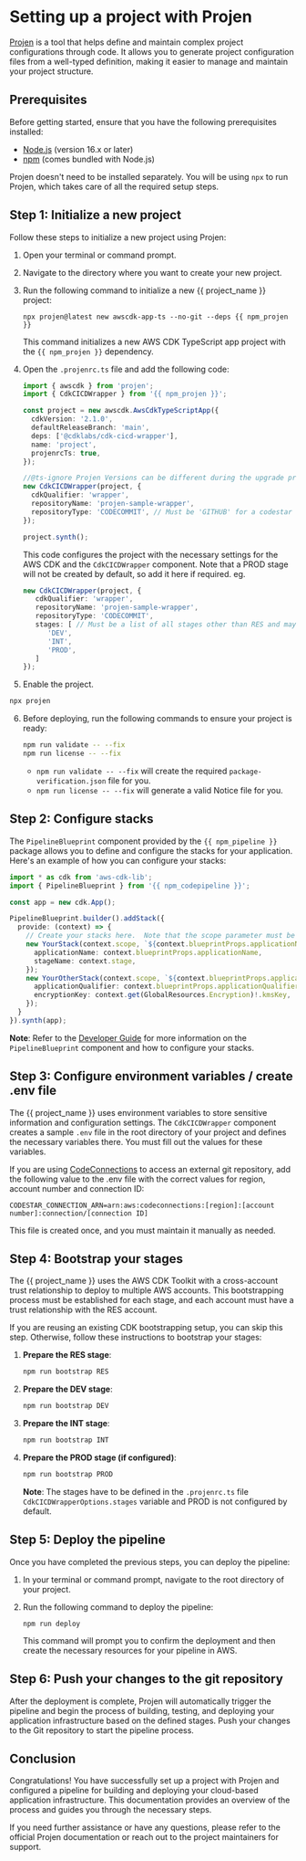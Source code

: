 # Setting up a project with Projen

[Projen](https://projen.io) is a tool that helps define and maintain complex project configurations through code. It allows you to generate project configuration files from a well-typed definition, making it easier to manage and maintain your project structure.

## Prerequisites

Before getting started, ensure that you have the following prerequisites installed:

- [Node.js](https://nodejs.org/) (version 16.x or later)
- [npm](https://www.npmjs.com/) (comes bundled with Node.js)

Projen doesn't need to be installed separately. You will be using `npx` to run Projen, which takes care of all the required setup steps.

## Step 1: Initialize a new project

Follow these steps to initialize a new project using Projen:

1. Open your terminal or command prompt.
2. Navigate to the directory where you want to create your new project.
3. Run the following command to initialize a new {{ project_name }} project:

   ```
   npx projen@latest new awscdk-app-ts --no-git --deps {{ npm_projen }}
   ```

   This command initializes a new AWS CDK TypeScript app project with the `{{ npm_projen }}` dependency.

4. Open the `.projenrc.ts` file and add the following code:

   ```typescript
   import { awscdk } from 'projen';
   import { CdkCICDWrapper } from '{{ npm_projen }}';

   const project = new awscdk.AwsCdkTypeScriptApp({
     cdkVersion: '2.1.0',
     defaultReleaseBranch: 'main',
     deps: ['@cdklabs/cdk-cicd-wrapper'],
     name: 'project',
     projenrcTs: true,
   });

   //@ts-ignore Projen Versions can be different during the upgrade process and would resolve complains about assignability issues.
   new CdkCICDWrapper(project, {
     cdkQualifier: 'wrapper',
     repositoryName: 'projen-sample-wrapper',
     repositoryType: 'CODECOMMIT', // Must be 'GITHUB' for a codestar connection
   });

   project.synth();
   ```

   This code configures the project with the necessary settings for the AWS CDK and the `CdkCICDWrapper` component.  Note that a PROD stage will not be created by default, so add it here if required.  eg.

   ```typescript
   new CdkCICDWrapper(project, {
      cdkQualifier: 'wrapper',
      repositoryName: 'projen-sample-wrapper',
      repositoryType: 'CODECOMMIT',
      stages: [ // Must be a list of all stages other than RES and may include custom stages
         'DEV',
         'INT',
         'PROD',
      ]
   });

   ```

5. Enable the project.

```bash
npx projen
```

6. Before deploying, run the following commands to ensure your project is ready:

   ```bash
   npm run validate -- --fix
   npm run license -- --fix
   ```

   - `npm run validate -- --fix` will create the required `package-verification.json` file for you.
   - `npm run license -- --fix` will generate a valid Notice file for you.

## Step 2: Configure stacks

The `PipelineBlueprint` component provided by the `{{ npm_pipeline }}` package allows you to define and configure the stacks for your application. Here's an example of how you can configure your stacks:

```typescript
import * as cdk from 'aws-cdk-lib';
import { PipelineBlueprint } from '{{ npm_codepipeline }}';

const app = new cdk.App();

PipelineBlueprint.builder().addStack({
  provide: (context) => {
    // Create your stacks here.  Note that the scope parameter must be `context.scope`, not `app`
    new YourStack(context.scope, `${context.blueprintProps.applicationName}YourStack`, {
      applicationName: context.blueprintProps.applicationName,
      stageName: context.stage,
    });
    new YourOtherStack(context.scope, `${context.blueprintProps.applicationName}YourOtherStack`, {
      applicationQualifier: context.blueprintProps.applicationQualifier,
      encryptionKey: context.get(GlobalResources.Encryption)!.kmsKey,
    });
  }
}).synth(app);
```

**Note**: Refer to the [Developer Guide](../developer_guides/index.md) for more information on the `PipelineBlueprint` component and how to configure your stacks.

## Step 3: Configure environment variables / create .env file

The {{ project_name }} uses environment variables to store sensitive information and configuration settings. The `CdkCICDWrapper` component creates a sample `.env` file in the root directory of your project and defines the necessary variables there. You must fill out the values for these variables.

If you are using [CodeConnections](../developer_guides/vcs_github.md) to access an external git repository, add the following value to the .env file with the correct values for region, account number and connection ID:

```
CODESTAR_CONNECTION_ARN=arn:aws:codeconnections:[region]:[account number]:connection/[connection ID]
```

This file is created once, and you must maintain it manually as needed.

## Step 4: Bootstrap your stages

The {{ project_name }} uses the AWS CDK Toolkit with a cross-account trust relationship to deploy to multiple AWS accounts. This bootstrapping process must be established for each stage, and each account must have a trust relationship with the RES account.

If you are reusing an existing CDK bootstrapping setup, you can skip this step. Otherwise, follow these instructions to bootstrap your stages:

1. **Prepare the RES stage**:

   ```bash
   npm run bootstrap RES
   ```

2. **Prepare the DEV stage**:

   ```bash
   npm run bootstrap DEV
   ```

3. **Prepare the INT stage**:

   ```bash
   npm run bootstrap INT
   ```

4. **Prepare the PROD stage (if configured)**:

   ```bash
   npm run bootstrap PROD
   ```

   **Note**: The stages have to be defined in the `.projenrc.ts` file `CdkCICDWrapperOptions.stages` variable and PROD is not configured by default.  

## Step 5: Deploy the pipeline

Once you have completed the previous steps, you can deploy the pipeline:

1. In your terminal or command prompt, navigate to the root directory of your project.
2. Run the following command to deploy the pipeline:

   ```
   npm run deploy
   ```

   This command will prompt you to confirm the deployment and then create the necessary resources for your pipeline in AWS.

## Step 6: Push your changes to the git repository

After the deployment is complete, Projen will automatically trigger the pipeline and begin the process of building, testing, and deploying your application infrastructure based on the defined stages. Push your changes to the Git repository to start the pipeline process.

## Conclusion

Congratulations! You have successfully set up a project with Projen and configured a pipeline for building and deploying your cloud-based application infrastructure. This documentation provides an overview of the process and guides you through the necessary steps.

If you need further assistance or have any questions, please refer to the official Projen documentation or reach out to the project maintainers for support.